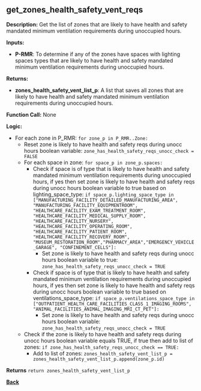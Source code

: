 ## get_zones_health_safety_vent_reqs

**Description:** Get the list of zones that are likely to have health and safety mandated minimum ventilation requirements during unoccupied hours.  

**Inputs:**
- **P-RMR**: To determine if any of the zones have spaces with lighting spaces types that are likely to have health and safety mandated minimum ventilation requirements during unoccupied hours.

**Returns:**
- **zones_health_safety_vent_list_p**: A list that saves all zones that are likely to have health and safety mandated minimum ventilation requirements during unoccupied hours.
 
**Function Call:** None


**Logic:**
- For each zone in P_RMR: `for zone_p in P_RMR..Zone:`
    - Reset zone is likely to have health and safety reqs during unocc hours boolean variable: `zone_has_health_safety_reqs_unocc_check = FALSE` 
    - For each space in zone: `for space_p in zone_p.spaces:`
        - Check if space is of type that is likely to have health and safety mandated minimum ventilation requirements during unoccupied hours, if yes then set zone is likely to have health and safety reqs during unocc hours boolean variable to true based on lighting_space_type: `if space_p.lighting_space_type in ["MANUFACTURING_FACILITY_DETAILED_MANUFACTURING_AREA", "MANUFACTURING_FACILITY_EQUIPMENTROOM", "HEALTHCARE_FACILITY_EXAM_TREATMENT_ROOM", "HEALTHCARE_FACILITY_MEDICAL_SUPPLY_ROOM", "HEALTHCARE_FACILITY_NURSERY", "HEALTHCARE_FACILITY_OPERATING_ROOM", "HEALTHCARE_FACILITY_PATIENT_ROOM", "HEALTHCARE_FACILITY_RECOVERY_ROOM", "MUSEUM_RESTORATION_ROOM","PHARMACY_AREA","EMERGENCY_VEHICLE_GARAGE", "CONFINEMENT_CELLS"]:`
            - Set zone is likely to have health and safety reqs during unocc hours boolean variable to true: `zone_has_health_safety_reqs_unocc_check = TRUE`
        - Check if space is of type that is likely to have health and safety mandated minimum ventilation requirements during unoccupied hours, if yes then set zone is likely to have health and safety reqs during unocc hours boolean variable to true based on ventilations_space_type: `if space_p.ventilations_space_type in ["OUTPATIENT_HEALTH_CARE_FACILITIES_CLASS_1_IMAGING_ROOMS", "ANIMAL_FACILITIES_ANIMAL_IMAGING_MRI_CT_PET"]:`
            - Set zone is likely to have health and safety reqs during unocc hours boolean variable: `zone_has_health_safety_reqs_unocc_check = TRUE`
    - Check if the zone is likely to have health and safety reqs during unocc hours boolean variable equals TRUE, if true then add to list of zones: `if zone_has_health_safety_reqs_unocc_check == TRUE:`
        - Add to list of zones: `zones_health_safety_vent_list_p = zones_health_safety_vent_list_p.append(zone_p.id)`

**Returns** `return zones_health_safety_vent_list_p`

**[Back](../_toc.md)**